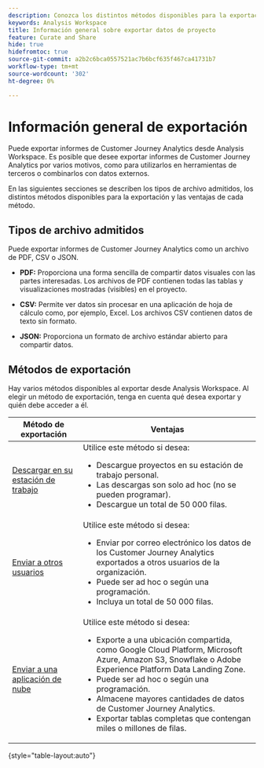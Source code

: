 ```yaml
---
description: Conozca los distintos métodos disponibles para la exportación desde Analysis Workspace.
keywords: Analysis Workspace
title: Información general sobre exportar datos de proyecto
feature: Curate and Share
hide: true
hidefromtoc: true
source-git-commit: a2b2c6bca0557521ac7b6bcf635f467ca41731b7
workflow-type: tm+mt
source-wordcount: '302'
ht-degree: 0%

---
```


# Información general de exportación

Puede exportar informes de Customer Journey Analytics desde Analysis Workspace. Es posible que desee exportar informes de Customer Journey Analytics por varios motivos, como para utilizarlos en herramientas de terceros o combinarlos con datos externos.

En las siguientes secciones se describen los tipos de archivo admitidos, los distintos métodos disponibles para la exportación y las ventajas de cada método.

## Tipos de archivo admitidos

Puede exportar informes de Customer Journey Analytics como un archivo de PDF, CSV o JSON.

* **PDF:** Proporciona una forma sencilla de compartir datos visuales con las partes interesadas. Los archivos de PDF contienen todas las tablas y visualizaciones mostradas (visibles) en el proyecto.

* **CSV:** Permite ver datos sin procesar en una aplicación de hoja de cálculo como, por ejemplo, Excel. Los archivos CSV contienen datos de texto sin formato.

* **JSON:** Proporciona un formato de archivo estándar abierto para compartir datos.

## Métodos de exportación

Hay varios métodos disponibles al exportar desde Analysis Workspace. Al elegir un método de exportación, tenga en cuenta qué desea exportar y quién debe acceder a él.

| Método de exportación | Ventajas |
|---------|----------|
| [Descargar en su estación de trabajo](/help/analysis-workspace/export/download-send.md) | Utilice este método si desea: <ul><li>Descargue proyectos en su estación de trabajo personal.</li><li>Las descargas son solo ad hoc (no se pueden programar).</li> <li>Descargue un total de 50 000 filas.</li> <!--true? Are there 2 different options to download to your workstation?--> <!-- is this emailing it? --> |
| [Enviar a otros usuarios](/help/analysis-workspace/export/t-schedule-report.md) | Utilice este método si desea: <ul><li>Enviar por correo electrónico los datos de los Customer Journey Analytics exportados a otros usuarios de la organización.</li><li>Puede ser ad hoc o según una programación.</li> <li>Incluya un total de 50 000 filas.</li> <!--true?--> |
| [Enviar a una aplicación de nube](/help/analysis-workspace/export/export-cloud.md) | Utilice este método si desea: <ul><li>Exporte a una ubicación compartida, como Google Cloud Platform, Microsoft Azure, Amazon S3, Snowflake o Adobe Experience Platform Data Landing Zone.</li><li>Puede ser ad hoc o según una programación.</li><li>Almacene mayores cantidades de datos de Customer Journey Analytics.</li><li>Exportar tablas completas que contengan miles o millones de filas.<!-- What other things? Wiki talks about things that aren't even possible in Data Warehouse. What are they? --> </li> |

{style="table-layout:auto"}

